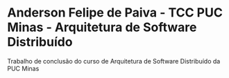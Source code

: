 # Anderson Felipe de Paiva - TCC PUC Minas - Arquitetura de Software Distribuído
Trabalho de conclusão do curso de Arquitetura de Software Distribuído da PUC Minas
